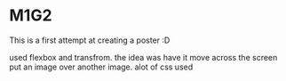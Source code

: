 # M1G2
This is a first attempt at creating a poster :D

used flexbox and transfrom.
the idea was have it move across the screen 
put an image over another image. 
alot of css used